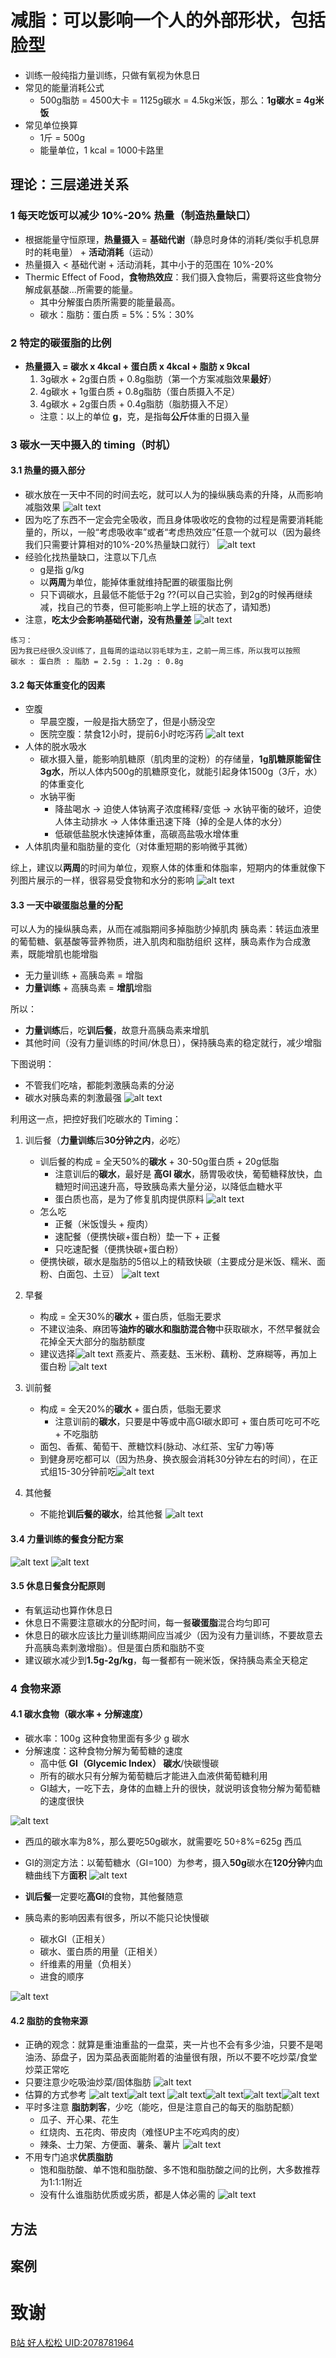 # 减脂：可以影响一个人的外部形状，包括脸型
- 训练一般纯指力量训练，只做有氧视为休息日
- 常见的能量消耗公式
    - 500g脂肪 = 4500大卡 = 1125g碳水 = 4.5kg米饭，那么：**1g碳水 = 4g米饭**
- 常见单位换算
    - 1斤 = 500g
    - 能量单位，1 kcal = 1000卡路里

## 理论：三层递进关系
### 1 每天吃饭可以减少 10%-20% 热量（制造热量缺口）
- 根据能量守恒原理，**热量摄入** = **基础代谢**（静息时身体的消耗/类似手机息屏时的耗电量） + **活动消耗**（运动）
- 热量摄入 < 基础代谢 + 活动消耗，其中小于的范围在 10%-20%
- Thermic Effect of Food，**食物热效应**：我们摄入食物后，需要将这些食物分解成氨基酸...所需要的能量。
    - 其中分解蛋白质所需要的能量最高。
    - 碳水：脂肪：蛋白质 = 5%：5%：30%


### 2 特定的碳蛋脂的比例
- **热量摄入 = 碳水 x 4kcal + 蛋白质 x 4kcal + 脂肪 x 9kcal**
    1. 3g碳水 + 2g蛋白质 + 0.8g脂肪（第一个方案减脂效果**最好**）
    1. 4g碳水 + 1g蛋白质 + 0.8g脂肪（蛋白质摄入不足）
    1. 4g碳水 + 2g蛋白质 + 0.4g脂肪（脂肪摄入不足）
    - 注意：以上的单位 **g**，克，是指每**公斤**体重的日摄入量


### 3 碳水一天中摄入的 timing（时机）
#### 3.1 热量的摄入部分
- 碳水放在一天中不同的时间去吃，就可以人为的操纵胰岛素的升降，从而影响减脂效果
![alt text](image.png)
- 因为吃了东西不一定会完全吸收，而且身体吸收吃的食物的过程是需要消耗能量的，所以，一般“考虑吸收率”或者“考虑热效应”任意一个就可以（因为最终我们只需要计算相对的10%-20%热量缺口就行）
![alt text](image-1.png)
- 经验化找热量缺口，注意以下几点
    - g是指 g/kg
    - 以**两周**为单位，能掉体重就维持配置的碳蛋脂比例
    - 只下调碳水，且最低不能低于2g ??(可以自己实验，到2g的时候再继续减，找自己的节奏，但可能影响上学上班的状态了，请知悉)
- 注意，**吃太少会影响基础代谢，没有热量差**
![alt text](image-2.png)
```
练习：
因为我已经很久没训练了，且每周的运动以羽毛球为主，之前一周三练，所以我可以按照
碳水 : 蛋白质 : 脂肪 = 2.5g : 1.2g : 0.8g
```


#### 3.2 每天体重变化的因素
- 空腹
    - 早晨空腹，一般是指大肠空了，但是小肠没空
    - 医院空腹：禁食12小时，提前6小时吃泻药
    ![alt text](image-3.png)
- 人体的脱水吸水
    - 碳水摄入量，能影响肌糖原（肌肉里的淀粉）的存储量，**1g肌糖原能留住3g水**，所以人体内500g的肌糖原变化，就能引起身体1500g（3斤，水）的体重变化
    - 水钠平衡
        - 降盐喝水 -> 迫使人体钠离子浓度稀释/变低 -> 水钠平衡的破坏，迫使人体主动排水 -> 人体体重迅速下降（掉的全是人体的水分）
        - 低碳低盐脱水快速掉体重，高碳高盐吸水增体重
- 人体肌肉量和脂肪量的变化（对体重短期的影响微乎其微）


综上，建议以**两周**的时间为单位，观察人体的体重和体脂率，短期内的体重就像下列图片展示的一样，很容易受食物和水分的影响
![alt text](image-4.png)


#### 3.3 一天中碳蛋脂总量的分配
可以人为的操纵胰岛素，从而在减脂期间多掉脂肪少掉肌肉
胰岛素：转运血液里的葡萄糖、氨基酸等营养物质，进入肌肉和脂肪组织
这样，胰岛素作为合成激素，既能增肌也能增脂
- 无力量训练 + 高胰岛素 = 增脂
- **力量训练** + 高胰岛素 = **增肌**增脂

所以：
- **力量训练**后，吃**训后餐**，故意升高胰岛素来增肌
- 其他时间（没有力量训练的时间/休息日），保持胰岛素的稳定就行，减少增脂

下图说明：
- 不管我们吃啥，都能刺激胰岛素的分泌
- 碳水对胰岛素的刺激最强
![alt text](image-5.png)

利用这一点，把控好我们吃碳水的 Timing：
1. 训后餐（**力量训练**后**30分钟之内**，必吃）
    - 训后餐的构成 = 全天50%的**碳水** + 30-50g蛋白质 + 20g低脂
        - 注意训后的**碳水**，最好是 **高GI 碳水**，肠胃吸收快，葡萄糖释放快，血糖短时间迅速升高，导致胰岛素大量分泌，以降低血糖水平
        - 蛋白质也高，是为了修复肌肉提供原料
        ![alt text](image-15.png)
    - 怎么吃
        - 正餐（米饭馒头 + 瘦肉）
        - 速配餐（便携快碳+蛋白粉）垫一下 + 正餐
        - 只吃速配餐（便携快碳+蛋白粉）
    - 便携快碳，碳水是脂肪的5倍以上的精致快碳（主要成分是米饭、糯米、面粉、白面包、土豆）
    ![alt text](image-6.png)

2. 早餐
    - 构成 = 全天30%的**碳水** + 蛋白质，低脂无要求
    - 不建议油条、麻团等**油炸的碳水和脂肪混合物**中获取碳水，不然早餐就会花掉全天大部分的脂肪额度
    - 建议选择![alt text](image-7.png) 燕麦片、燕麦麸、玉米粉、藕粉、芝麻糊等，再加上蛋白粉 ![alt text](image-8.png)

3. 训前餐
    - 构成 = 全天20%的**碳水** + 蛋白质，低脂无要求
        - 注意训前的**碳水**，只要是中等或中高GI碳水即可 + 蛋白质可吃可不吃 + 不吃脂肪
    - 面包、香蕉、葡萄干、蔗糖饮料(脉动、冰红茶、宝矿力等)等
    - 到健身房吃都可以（因为热身、换衣服会消耗30分钟左右的时间），在正式组15-30分钟前吃![alt text](image-9.png)

4. 其他餐
    - 不能抢**训后餐的碳水**，给其他餐      ![alt text](image-10.png)

#### 3.4 力量训练的餐食分配方案
![alt text](image-11.png)  ![alt text](image-12.png)

#### 3.5 休息日餐食分配原则
- 有氧运动也算作休息日
- 休息日不需要注意碳水的分配时间，每一餐**碳蛋脂**混合均匀即可
- 休息日的碳水应该比力量训练期间应当减少（因为没有力量训练，不要故意去升高胰岛素刺激增脂）。但是蛋白质和脂肪不变
- 建议碳水减少到**1.5g-2g/kg**，每一餐都有一碗米饭，保持胰岛素全天稳定

### 4 食物来源
#### 4.1 碳水食物（碳水率 + 分解速度）
- 碳水率：100g 这种食物里面有多少 g 碳水
- 分解速度：这种食物分解为葡萄糖的速度
    - 高中低 **GI（Glycemic Index） 碳水**/快碳慢碳
    - 所有的碳水只有分解为葡萄糖后才能进入血液供葡萄糖利用
    - GI越大，一吃下去，身体的血糖上升的很快，就说明该食物分解为葡萄糖的速度很快

![alt text](image-13.png)

- 西瓜的碳水率为8%，那么要吃50g碳水，就需要吃 50÷8%=625g 西瓜
- GI的测定方法：以葡萄糖水（GI=100）为参考，摄入**50g**碳水在**120分钟**内血糖曲线下方**面积**
![alt text](image-14.png)

- **训后餐**一定要吃**高GI**的食物，其他餐随意
- 胰岛素的影响因素有很多，所以不能只论快慢碳
    - 碳水GI（正相关）
    - 碳水、蛋白质的用量（正相关）
    - 纤维素的用量（负相关）
    - 进食的顺序

![alt text](image-15.png)

#### 4.2 脂肪的食物来源
- 正确的观念：就算是重油重盐的一盘菜，夹一片也不会有多少油，只要不是喝油汤、舔盘子，因为菜品表面能附着的油量很有限，所以不要不吃炒菜/食堂炒菜正常吃
- 只要注意少吃吸油炒菜/固体脂肪
![alt text](image-17.png)
- 估算的方式参考
![alt text](image-16.png)![alt text](image-18.png)
![alt text](image-19.png)![alt text](image-20.png)![alt text](image-21.png)![alt text](image-22.png)
- 平时多注意 **脂肪刺客**，少吃（能吃，但是注意自己的每天的脂肪配额）
    - 瓜子、开心果、花生
    - 红烧肉、五花肉、带皮肉（难怪UP主不吃鸡肉的皮）
    - 辣条、士力架、方便面、薯条、薯片
![alt text](image-23.png)
- 不用专门追求**优质脂肪**
    - 饱和脂肪酸、单不饱和脂肪酸、多不饱和脂肪酸之间的比例，大多数推荐为1:1:1附近
    - 没有什么谁脂肪优质或劣质，都是人体必需的
    ![alt text](image-24.png)




## 方法

## 案例




# 致谢
[B站 好人松松 UID:2078781964](【💪🏻B站版《健身新手的减肥减脂完全手册》™】https://www.bilibili.com/video/BV1AM411r7z3)